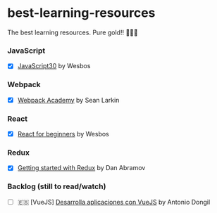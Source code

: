 # best-learning-resources
The best learning resources. Pure gold!! 🥇🥇🥇


### JavaScript

- [x] [JavaScript30](https://javascript30.com/) by Wesbos

### Webpack

- [x] [Webpack Academy](https://webpack.academy/) by Sean Larkin

### React

- [x] [React for beginners](https://reactforbeginners.com/) by Wesbos

### Redux

- [x] [Getting started with Redux](https://egghead.io/courses/getting-started-with-redux) by Dan Abramov

### Backlog (still to read/watch)

- [ ] 🇪🇸 [VueJS] [Desarrolla aplicaciones con VueJS](https://www.gitbook.com/book/jdonsan/desarrolla-aplicaciones-con-vuejs/details) by Antonio Dongil


